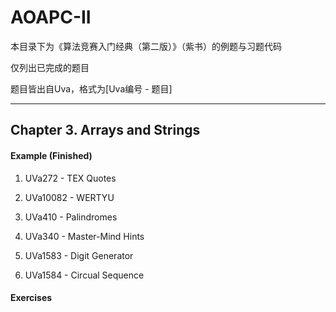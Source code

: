 # AOAPC-II

 本目录下为《算法竞赛入门经典（第二版）》（紫书）的例题与习题代码

仅列出已完成的题目

题目皆出自Uva，格式为[Uva编号 - 题目]

---

## Chapter 3. Arrays and Strings

#### Example (Finished)

1. UVa272 - TEX Quotes

2. UVa10082 - WERTYU

3. UVa410 - Palindromes

4. UVa340 - Master-Mind Hints

5. UVa1583 - Digit Generator

6. UVa1584 - Circual Sequence


#### Exercises

